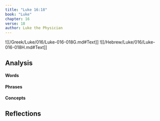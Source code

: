```yaml
---
title: "Luke 16:18"
book: "Luke"
chapter: 16
verse: 18
author: Luke the Physician
---
```

![[/Greek/Luke/016/Luke-016-018G.md#Text]]
![[/Hebrew/Luke/016/Luke-016-018H.md#Text]]

## Analysis

#### Words

#### Phrases

#### Concepts

## Reflections
